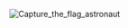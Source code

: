 ![Capture_the_flag_astronaut](https://github.com/user-attachments/assets/6305724b-8443-439f-b830-b7ce378179b2)
